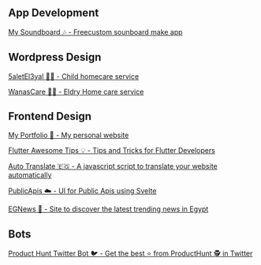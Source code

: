 <div class="flex flex-col gap-3">

## App Development

[My Soundboard 🎶 - Freecustom sounboard make app](https://github.com/andronasef/mysoundboard-app)

## Wordpress Design

[5aletEl3yal 👩‍🍼 - Child homecare service](https://5aletel3yal.ga/)

[WanasCare 🧑‍⚕️ - Eldry Home care service](https://wanascare.com)

## Frontend Design

[My Portfolio 💼 - My personal website](https://andronasef.github.io)

[Flutter Awesome Tips 💡 - Tips and Tricks for Flutter Developers](https://andronasef.github.io/flutter-awesome-tips/)

[Auto Translate 🇪🇬 - A javascript script to translate your website automatically](https://andronasef.github.io/autotranslate)

[PublicApis ☁️ - UI for Public Apis using Svelte](https://andronasef.github.io/publicapis/)

[EGNews 📰 - Site to discover the latest trending news in Egypt](https://andronasef.github.io/egnews)

## Bots

[Product Hunt Twitter Bot 🐦 - Get the best ⭐️ from ProductHunt 🕵 in Twitter](https://github.com/andronasef/producthuntbot)

<!-- [Creative Alternative 🧠 - A new way to search for alternatives](https://github.com/andronasef/creativealternative) -->

</div>

<style>
    a{
        @apply text-lg hover:underline
    }
	h2 {
		@apply lg:text-2xl text-xl font-bold mt-5
	}
</style>
